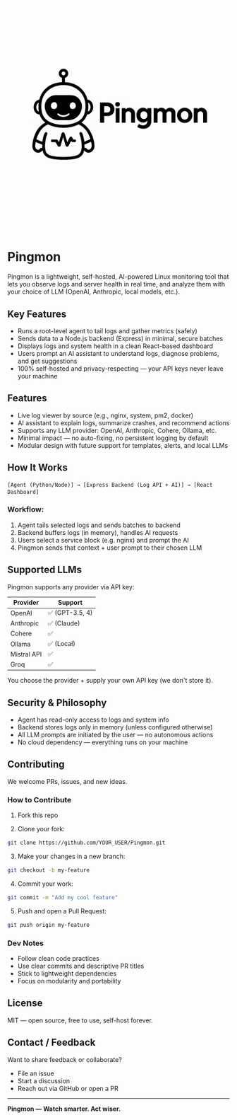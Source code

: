 # <img src="./pingmon.png" alt="Pingmon Logo" />

# Pingmon

Pingmon is a lightweight, self-hosted, AI-powered Linux monitoring tool that lets you observe logs and server health in real time, and analyze them with your choice of LLM (OpenAI, Anthropic, local models, etc.).

## Key Features

- Runs a root-level agent to tail logs and gather metrics (safely)
- Sends data to a Node.js backend (Express) in minimal, secure batches
- Displays logs and system health in a clean React-based dashboard
- Users prompt an AI assistant to understand logs, diagnose problems, and get suggestions
- 100% self-hosted and privacy-respecting — your API keys never leave your machine

## Features

- Live log viewer by source (e.g., nginx, system, pm2, docker)
- AI assistant to explain logs, summarize crashes, and recommend actions
- Supports any LLM provider: OpenAI, Anthropic, Cohere, Ollama, etc.
- Minimal impact — no auto-fixing, no persistent logging by default
- Modular design with future support for templates, alerts, and local LLMs

## How It Works

```
[Agent (Python/Node)] → [Express Backend (Log API + AI)] → [React Dashboard]
```

### Workflow:
1. Agent tails selected logs and sends batches to backend
2. Backend buffers logs (in memory), handles AI requests
3. Users select a service block (e.g. nginx) and prompt the AI
4. Pingmon sends that context + user prompt to their chosen LLM

## Supported LLMs

Pingmon supports any provider via API key:

| Provider | Support |
|----------|---------|
| OpenAI | ✅ (GPT-3.5, 4) |
| Anthropic | ✅ (Claude) |
| Cohere | ✅ |
| Ollama | ✅ (Local) |
| Mistral API | ✅ |
| Groq | ✅ |

You choose the provider + supply your own API key (we don't store it).

## Security & Philosophy

- Agent has read-only access to logs and system info
- Backend stores logs only in memory (unless configured otherwise)
- All LLM prompts are initiated by the user — no autonomous actions
- No cloud dependency — everything runs on your machine

## Contributing

We welcome PRs, issues, and new ideas.

### How to Contribute

1. Fork this repo

2. Clone your fork:
```bash
git clone https://github.com/YOUR_USER/Pingmon.git
```

3. Make your changes in a new branch:
```bash
git checkout -b my-feature
```

4. Commit your work:
```bash
git commit -m "Add my cool feature"
```

5. Push and open a Pull Request:
```bash
git push origin my-feature
```

### Dev Notes
- Follow clean code practices
- Use clear commits and descriptive PR titles
- Stick to lightweight dependencies
- Focus on modularity and portability

## License

MIT — open source, free to use, self-host forever.

## Contact / Feedback

Want to share feedback or collaborate?
- File an issue
- Start a discussion
- Reach out via GitHub or open a PR

---

**Pingmon — Watch smarter. Act wiser.** 

